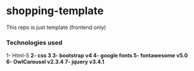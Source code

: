 # shopping-template
This repo is just template (frontend only) 

### Technologies used
  1- Html-5 <b>
  2- css 3
  3- bootstrap v4
  4- google fonts
  5- fontawesome v5.0
  6- OwlCarousel v2.3.4
  7- jquery v3.4.1 
  
  

